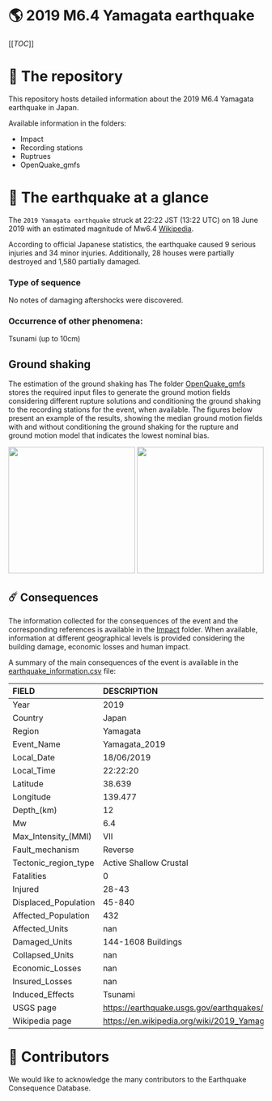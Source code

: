 # 🌎 2019 M6.4 Yamagata earthquake
[[_TOC_]]

# 📂 The repository  

This repository hosts detailed information about the 2019 M6.4 Yamagata earthquake in Japan.

Available information in the folders:

- Impact
- Recording stations
- Ruptrues
- OpenQuake_gmfs 


# 🚀 The earthquake at a glance 
The `2019 Yamagata earthquake` struck at 22:22 JST (13:22 UTC) on 18 June 2019 with an estimated magnitude of Mw6.4 [Wikipedia](https://en.wikipedia.org/wiki/2019_Yamagata_earthquake).

According to official Japanese statistics, the earthquake caused 9 serious injuries and 34 minor injuries. Additionally, 28 houses were partially destroyed and 1,580 partially damaged.


### Type of sequence
No notes of damaging aftershocks were discovered.

### Occurrence of other phenomena: 
Tsunami (up to 10cm)

## Ground shaking

The estimation of the ground shaking has The folder [OpenQuake_gmfs](./OpenQuake_gmfs/) stores the required input files to generate the ground motion fields considering different rupture solutions and conditioning the ground shaking to the recording stations for the event, when available. The figures below present an example of the results, showing the median ground motion fields with and without conditioning the ground shaking for the rupture and ground motion model that indicates the lowest nominal bias.

<img src="./OpenQuake_gmfs/median_gmf_stations_none.png" height="250">
<img src="./OpenQuake_gmfs/median_gmf_stations_seismic.png" height="250">

## ☄️ Consequences

The information collected for the consequences of the event and the corresponding references is available in the [Impact](./Impact) folder. When available, information at different geographical levels is provided considering the building damage, economic losses and human impact.

A summary of the main consequences of the event is available in the [earthquake_information.csv](./earthquake_information.csv) file:

| FIELD                | DESCRIPTION                                                            |
|:---------------------|:-----------------------------------------------------------------------|
| Year                 | 2019                                                                   |
| Country              | Japan                                                                  |
| Region               | Yamagata                                                               |
| Event_Name           | Yamagata_2019                                                          |
| Local_Date           | 18/06/2019                                                             |
| Local_Time           | 22:22:20                                                               |
| Latitude             | 38.639                                                                 |
| Longitude            | 139.477                                                                |
| Depth_(km)           | 12                                                                     |
| Mw                   | 6.4                                                                    |
| Max_Intensity_(MMI)  | VII                                                                    |
| Fault_mechanism      | Reverse                                                                |
| Tectonic_region_type | Active Shallow Crustal                                                 |
| Fatalities           | 0                                                                      |
| Injured              | 28-43                                                                  |
| Displaced_Population | 45-840                                                                 |
| Affected_Population  | 432                                                                    |
| Affected_Units       | nan                                                                    |
| Damaged_Units        | 144-1608 Buildings                                                     |
| Collapsed_Units      | nan                                                                    |
| Economic_Losses      | nan                                                                    |
| Insured_Losses       | nan                                                                    |
| Induced_Effects      | Tsunami                                                                |
| USGS page            | https://earthquake.usgs.gov/earthquakes/eventpage/us600042fx/executive |
| Wikipedia page       | https://en.wikipedia.org/wiki/2019_Yamagata_earthquake                 |


# 🌟 Contributors 

We would like to acknowledge the many contributors to the Earthquake Consequence Database.
